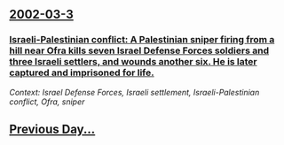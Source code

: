 ## [2002-03-3](/news/2002/03/3/index.md)

### [Israeli-Palestinian conflict: A Palestinian sniper firing from a hill near Ofra kills seven Israel Defense Forces soldiers and three Israeli settlers, and wounds another six. He is later captured and imprisoned for life.](/news/2002/03/3/israeli-palestinian-conflict-a-palestinian-sniper-firing-from-a-hill-near-ofra-kills-seven-israel-defense-forces-soldiers-and-three-israeli.md)
_Context: Israel Defense Forces, Israeli settlement, Israeli-Palestinian conflict, Ofra, sniper_

## [Previous Day...](/news/2002/03/2/index.md)

